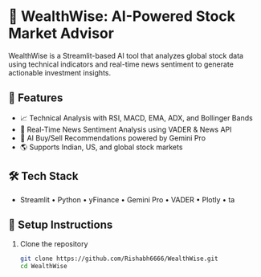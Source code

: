 # 💸 WealthWise: AI-Powered Stock Market Advisor

WealthWise is a Streamlit-based AI tool that analyzes global stock data using technical indicators and real-time news sentiment to generate actionable investment insights.

## 🚀 Features
- 📈 Technical Analysis with RSI, MACD, EMA, ADX, and Bollinger Bands
- 📰 Real-Time News Sentiment Analysis using VADER & News API
- 🤖 AI Buy/Sell Recommendations powered by Gemini Pro
- 🌎 Supports Indian, US, and global stock markets

## 🛠️ Tech Stack
- Streamlit • Python • yFinance • Gemini Pro • VADER • Plotly • ta

## 🔧 Setup Instructions
1. Clone the repository  
   ```bash
   git clone https://github.com/Rishabh6666/WealthWise.git
   cd WealthWise
